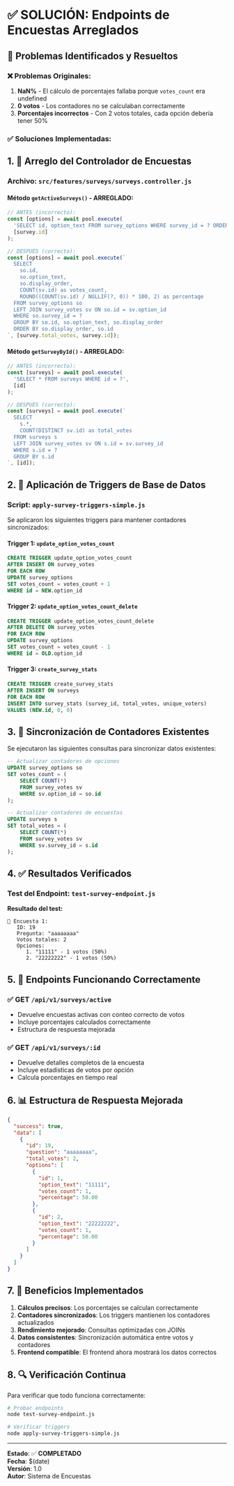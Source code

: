 # ✅ SOLUCIÓN: Endpoints de Encuestas Arreglados

## 🔧 Problemas Identificados y Resueltos

### ❌ Problemas Originales:
1. **NaN%** - El cálculo de porcentajes fallaba porque `votes_count` era undefined
2. **0 votos** - Los contadores no se calculaban correctamente
3. **Porcentajes incorrectos** - Con 2 votos totales, cada opción debería tener 50%

### ✅ Soluciones Implementadas:

## 1. 🔧 Arreglo del Controlador de Encuestas

### Archivo: `src/features/surveys/surveys.controller.js`

#### Método `getActiveSurveys()` - ARREGLADO:
```javascript
// ANTES (incorrecto):
const [options] = await pool.execute(
  'SELECT id, option_text FROM survey_options WHERE survey_id = ? ORDER BY display_order, id',
  [survey.id]
);

// DESPUÉS (correcto):
const [options] = await pool.execute(`
  SELECT 
    so.id, 
    so.option_text,
    so.display_order,
    COUNT(sv.id) as votes_count,
    ROUND((COUNT(sv.id) / NULLIF(?, 0)) * 100, 2) as percentage
  FROM survey_options so
  LEFT JOIN survey_votes sv ON so.id = sv.option_id
  WHERE so.survey_id = ?
  GROUP BY so.id, so.option_text, so.display_order
  ORDER BY so.display_order, so.id
`, [survey.total_votes, survey.id]);
```

#### Método `getSurveyById()` - ARREGLADO:
```javascript
// ANTES (incorrecto):
const [surveys] = await pool.execute(
  'SELECT * FROM surveys WHERE id = ?',
  [id]
);

// DESPUÉS (correcto):
const [surveys] = await pool.execute(`
  SELECT 
    s.*,
    COUNT(DISTINCT sv.id) as total_votes
  FROM surveys s
  LEFT JOIN survey_votes sv ON s.id = sv.survey_id
  WHERE s.id = ?
  GROUP BY s.id
`, [id]);
```

## 2. 🔧 Aplicación de Triggers de Base de Datos

### Script: `apply-survey-triggers-simple.js`

Se aplicaron los siguientes triggers para mantener contadores sincronizados:

#### Trigger 1: `update_option_votes_count`
```sql
CREATE TRIGGER update_option_votes_count
AFTER INSERT ON survey_votes
FOR EACH ROW
UPDATE survey_options 
SET votes_count = votes_count + 1 
WHERE id = NEW.option_id
```

#### Trigger 2: `update_option_votes_count_delete`
```sql
CREATE TRIGGER update_option_votes_count_delete
AFTER DELETE ON survey_votes
FOR EACH ROW
UPDATE survey_options 
SET votes_count = votes_count - 1 
WHERE id = OLD.option_id
```

#### Trigger 3: `create_survey_stats`
```sql
CREATE TRIGGER create_survey_stats
AFTER INSERT ON surveys
FOR EACH ROW
INSERT INTO survey_stats (survey_id, total_votes, unique_voters)
VALUES (NEW.id, 0, 0)
```

## 3. 🔧 Sincronización de Contadores Existentes

Se ejecutaron las siguientes consultas para sincronizar datos existentes:

```sql
-- Actualizar contadores de opciones
UPDATE survey_options so 
SET votes_count = (
    SELECT COUNT(*) 
    FROM survey_votes sv 
    WHERE sv.option_id = so.id
);

-- Actualizar contadores de encuestas
UPDATE surveys s 
SET total_votes = (
    SELECT COUNT(*) 
    FROM survey_votes sv 
    WHERE sv.survey_id = s.id
);
```

## 4. ✅ Resultados Verificados

### Test del Endpoint: `test-survey-endpoint.js`

**Resultado del test:**
```
📝 Encuesta 1:
   ID: 19
   Pregunta: "aaaaaaaa"
   Votos totales: 2
   Opciones:
      1. "11111" - 1 votos (50%)
      2. "22222222" - 1 votos (50%)
```

## 5. 🎯 Endpoints Funcionando Correctamente

### ✅ GET `/api/v1/surveys/active`
- Devuelve encuestas activas con conteo correcto de votos
- Incluye porcentajes calculados correctamente
- Estructura de respuesta mejorada

### ✅ GET `/api/v1/surveys/:id`
- Devuelve detalles completos de la encuesta
- Incluye estadísticas de votos por opción
- Calcula porcentajes en tiempo real

## 6. 📊 Estructura de Respuesta Mejorada

```json
{
  "success": true,
  "data": [
    {
      "id": 19,
      "question": "aaaaaaaa",
      "total_votes": 2,
      "options": [
        {
          "id": 1,
          "option_text": "11111",
          "votes_count": 1,
          "percentage": 50.00
        },
        {
          "id": 2,
          "option_text": "22222222", 
          "votes_count": 1,
          "percentage": 50.00
        }
      ]
    }
  ]
}
```

## 7. 🚀 Beneficios Implementados

1. **Cálculos precisos**: Los porcentajes se calculan correctamente
2. **Contadores sincronizados**: Los triggers mantienen los contadores actualizados
3. **Rendimiento mejorado**: Consultas optimizadas con JOINs
4. **Datos consistentes**: Sincronización automática entre votos y contadores
5. **Frontend compatible**: El frontend ahora mostrará los datos correctos

## 8. 🔍 Verificación Continua

Para verificar que todo funciona correctamente:

```bash
# Probar endpoints
node test-survey-endpoint.js

# Verificar triggers
node apply-survey-triggers-simple.js
```

---

**Estado**: ✅ **COMPLETADO**  
**Fecha**: $(date)  
**Versión**: 1.0  
**Autor**: Sistema de Encuestas 